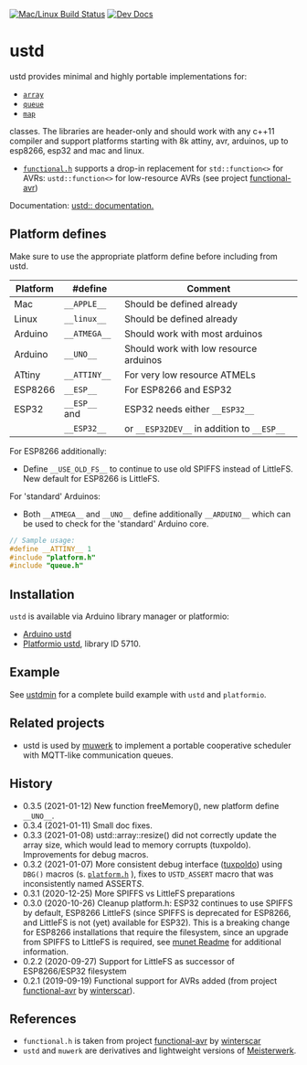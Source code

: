 [![Mac/Linux Build Status](https://travis-ci.org/muwerk/ustd.svg?branch=master)](https://travis-ci.org/muwerk/ustd)
[![Dev Docs](https://img.shields.io/badge/docs-dev-blue.svg)](https://muwerk.github.io/ustd/docs/index.html)

# ustd

ustd provides minimal and highly portable implementations for:

- [`array`](https://muwerk.github.io/ustd/docs/classustd_1_1array.html)
- [`queue`](https://muwerk.github.io/ustd/docs/classustd_1_1queue.html)
- [`map`](https://muwerk.github.io/ustd/docs/classustd_1_1map.html)

classes. The libraries are header-only and should work with any c++11 compiler and support platforms starting with 8k attiny, avr, arduinos, up to esp8266, esp32 and mac and linux.

- [`functional.h`](https://muwerk.github.io/ustd/docs/functional_8h.html) supports a drop-in replacement for `std::function<>` for AVRs: `ustd::function<>` for low-resource AVRs (see project [functional-avr](https://github.com/winterscar/functional-avr))

Documentation: [ustd:: documentation.](https://muwerk.github.io/ustd/docs/index.html)

## Platform defines

Make sure to use the appropriate platform define before including from ustd.

| Platform | #define       | Comment                                    |
| -------- | ------------- | ------------------------------------------ |
| Mac      | `__APPLE__`   | Should be defined already                  |
| Linux    | `__linux__`   | Should be defined already                  |
| Arduino  | `__ATMEGA__`  | Should work with most arduinos             |
| Arduino  | `__UNO__`     | Should work with low resource arduinos     |
| ATtiny   | `__ATTINY__`  | For very low resource ATMELs               |
| ESP8266  | `__ESP__`     | For ESP8266 and ESP32                      |
| ESP32    | `__ESP__` and | ESP32 needs either `__ESP32__`             |
|          | `__ESP32__`   | or `__ESP32DEV__` in addition to `__ESP__` |

For ESP8266 additionally:

- Define `__USE_OLD_FS__` to continue to use old SPIFFS instead of LittleFS. New default for ESP8266 is LittleFS.

For 'standard' Arduinos:

- Both `__ATMEGA__` and `__UNO__` define additionally `__ARDUINO__` which can be used to check for the 'standard' Arduino core.

```c++
// Sample usage:
#define __ATTINY__ 1
#include "platform.h"
#include "queue.h"
```

## Installation

`ustd` is available via Arduino library manager or platformio:

- [Arduino ustd](https://www.arduinolibraries.info/libraries/muwerk-ustd-library)
- [Platformio ustd](https://platformio.org/lib/show/5710/ustd/examples?file=ustd-test.cpp), library ID 5710.

## Example

See [ustdmin](https://github.com/muwerk/Examples/tree/master/ustdmin) for a complete build example with `ustd` and `platformio`.

## Related projects

- ustd is used by [muwerk](https://github.com/muwerk/muwerk) to implement a portable cooperative scheduler with MQTT-like communication queues.

## History

- 0.3.5 (2021-01-12) New function freeMemory(), new platform define `__UNO__`.
- 0.3.4 (2021-01-11) Small doc fixes.
- 0.3.3 (2021-01-08) ustd::array::resize() did not correctly update the
  array size, which would lead to memory corrupts (tuxpoldo). Improvements
  for debug macros.
- 0.3.2 (2021-01-07) More consistent debug interface ([tuxpoldo](https://github.com/tuxpoldo)) using `DBG()` macros (s. [`platform.h`](https://github.com/muwerk/ustd/blob/2a64a88b59e8bc880d7a1ad63e96d8a66bb1aaf8/platform.h#L151) ), fixes to `USTD_ASSERT` macro that was inconsistently named ASSERT*S*.
- 0.3.1 (2020-12-25) More SPIFFS vs LittleFS preparations
- 0.3.0 (2020-10-26) Cleanup platform.h: ESP32 continues to use SPIFFS by default, ESP8266 LittleFS (since SPIFFS is
  deprecated for ESP8266, and LittleFS is not (yet) available for ESP32). This is a breaking change for ESP8266 installations
  that require the filesystem, since an upgrade from SPIFFS to LittleFS is required, see [munet Readme](https://github.com/muwerk/munet/blob/master/README.md) for additional information.
- 0.2.2 (2020-09-27) Support for LittleFS as successor of ESP8266/ESP32 filesystem
- 0.2.1 (2019-09-19) Functional support for AVRs added (from project [functional-avr](https://github.com/winterscar/functional-avr) by [winterscar](https://github.com/winterscar)).

## References

- `functional.h` is taken from project [functional-avr](https://github.com/winterscar/functional-avr) by [winterscar](https://github.com/winterscar)
- `ustd` and `muwerk` are derivatives and lightweight versions of [Meisterwerk](https://github.com/yeasoft/Meisterwerk).
